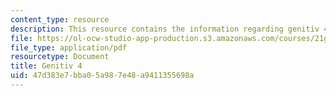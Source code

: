 ```yaml
---
content_type: resource
description: This resource contains the information regarding genitiv 4.
file: https://ol-ocw-studio-app-production.s3.amazonaws.com/courses/21g-401-german-i-fall-2008/47d383e7bba05a987e48a9411355698a_MIT21G_401F08_genitiv4.pdf
file_type: application/pdf
resourcetype: Document
title: Genitiv 4
uid: 47d383e7-bba0-5a98-7e48-a9411355698a
---
```

